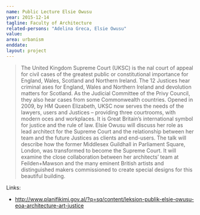 ```yaml
---
name: Public Lecture Elsie Owusu
year: 2015-12-14
tagline: Faculty of Architecture
related-persons: "Adelina Greca, Elsie Owusu"
value:
area: urbanism
enddate:
layout: project
---
```

>The United Kingdom Supreme Court (UKSC) is the nal court of appeal for civil cases of the greatest public or constitutional importance for England, Wales, Scotland and Northern Ireland. The 12 Justices hear criminal ases for England, Wales and Northern Ireland and devolution matters for Scotland. As the Judicial Committee of the Privy Council, they also hear cases from some Commonwealth countries.
Opened in 2009, by HM Queen Elizabeth, UKSC now serves the needs of the lawyers, users and Justices – providing three courtrooms, with modern oces and workplaces. It is Great Britain’s international symbol
for justice and the rule of law.
Elsie Owusu will discuss her role as lead architect for the Supreme Court and the relationship between her team and the future Justices as clients and end-users. The talk will describe how the former Middlesex Guildhall in Parliament Square, London, was transformed to become the Supreme Court. It will examine the close collaboration between her architects’ team at Feilden+Mawson and the many eminent British artists and distinguished makers commissioned to create special designs for this beautiful building.

Links:
* <http://www.planifikimi.gov.al/?q=sq/content/leksion-publik-elsie-owusu-eoa-architecture-art-justice>
